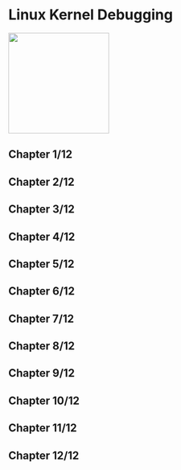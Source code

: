 # Linux Kernel Debugging
<img src="../../covers/9781801075039.jpg" width="200"/>

## Chapter 1/12
## Chapter 2/12
## Chapter 3/12
## Chapter 4/12
## Chapter 5/12
## Chapter 6/12
## Chapter 7/12
## Chapter 8/12
## Chapter 9/12
## Chapter 10/12
## Chapter 11/12
## Chapter 12/12
